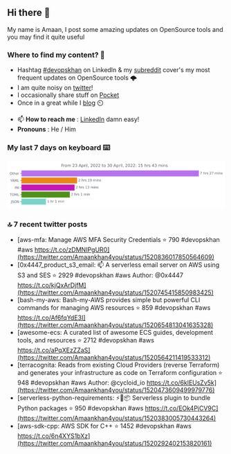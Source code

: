<!--- [![Hits](https://hits.seeyoufarm.com/api/count/incr/badge.svg?url=https%3A%2F%2Fgithub.com%2Fakhan4u%2Fhit-counter&count_bg=%2379C83D&title_bg=%23555555&icon=&icon_color=%23E7E7E7&title=visits&edge_flat=false)](https://hits.seeyoufarm.com) --->

## Hi there 👋

My name is Amaan, I post some amazing updates on OpenSource tools and you may find it quite useful

### Where to find my content? 🤔

* Hashtag [#devopskhan](https://www.linkedin.com/feed/hashtag/devopskhan/) on LinkedIn & my [subreddit](https://www.reddit.com/r/devopskhan/) cover's my most frequent updates on OpenSource tools 🌩️
* I am quite noisy on [twitter](https://twitter.com/Amaankhan4you)!
* I occasionally share stuff on [Pocket](https://getpocket.com/@ej6g8d1dp2829A16a9Tf5d4T6bAMp3d8791rejDe86yem3bm4e14ex4fT4dluk29)
* Once in a great while I [blog](https://linuxparrot.com/) ⏲️


- 📫 **How to reach me** : [LinkedIn](https://www.linkedin.com/in/amaan-khan-linux-ninja) damn easy!
- **Pronouns** : He / Him

### My last 7 days on keyboard ⌨️

<img src="https://github.com/akhan4u/akhan4u/blob/main/images/stat.svg" alt="Amaan's Wakatime Activity!"/>

### 🔝 7 recent twitter posts
<!-- DEVDOJO:START -->
- [aws-mfa: Manage AWS MFA Security Credentials
⭐️ 790
#devopskhan #aws
https://t.co/zDMNIPgUR0](https://twitter.com/Amaankhan4you/status/1520836017850564609)
- [0x4447_product_s3_email: 📫 A serverless email server on AWS using S3 and SES
⭐️ 2929
#devopskhan #aws
Author: @0x4447
https://t.co/kjQxArDjfM](https://twitter.com/Amaankhan4you/status/1520745415850983425)
- [bash-my-aws: Bash-my-AWS provides simple but powerful CLI commands for managing AWS resources
⭐️ 859
#devopskhan #aws
https://t.co/Af6fqYdE3I](https://twitter.com/Amaankhan4you/status/1520654813041635328)
- [awesome-ecs: A curated list of awesome ECS guides, development tools, and resources
⭐️ 2712
#devopskhan #aws
https://t.co/aPqXEzZZaS](https://twitter.com/Amaankhan4you/status/1520564211419533312)
- [terracognita: Reads from existing Cloud Providers &lpar;reverse Terraform&rpar; and generates your infrastructure as code on Terraform configuration
⭐️ 948
#devopskhan #aws
Author: @cycloid_io
https://t.co/6klEUsZv5k](https://twitter.com/Amaankhan4you/status/1520473609499979776)
- [serverless-python-requirements: ⚡️🐍📦 Serverless plugin to bundle Python packages
⭐️ 950
#devopskhan #aws
https://t.co/EOk4PjCV9C](https://twitter.com/Amaankhan4you/status/1520383005730443264)
- [aws-sdk-cpp: AWS SDK for C++
⭐️ 1452
#devopskhan #aws
https://t.co/6n4XYS1bXz](https://twitter.com/Amaankhan4you/status/1520292402153820161)
<!-- DEVDOJO:END -->

<!-- ![Amaan's GitHub stats](https://github-readme-stats.vercel.app/api?username=akhan4u&count_private=true&show_icons=true&hide=contribs) -->
